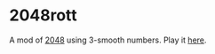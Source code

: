 # 2048rott
A mod of [2048](https://github.com/gabrielecirulli/2048) using 3-smooth numbers. Play it [here](https://black-squirrel-in-time.github.io/2048rott/).
